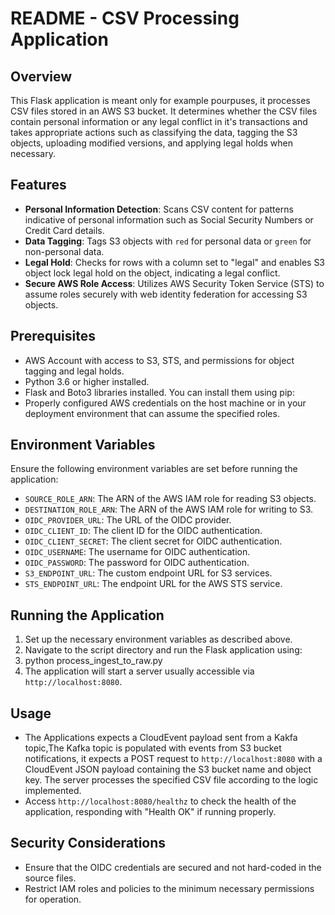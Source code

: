# README - CSV Processing Application

## Overview
This Flask application is meant only for example pourpuses, it processes CSV files stored in an AWS S3 bucket. It determines whether the CSV files contain personal information or any legal conflict in it's transactions and takes appropriate actions such as classifying the data, tagging the S3 objects, uploading modified versions, and applying legal holds when necessary.

## Features
- **Personal Information Detection**: Scans CSV content for patterns indicative of personal information such as Social Security Numbers or Credit Card details.
- **Data Tagging**: Tags S3 objects with `red` for personal data or `green` for non-personal data.
- **Legal Hold**: Checks for rows with a column set to "legal" and enables S3 object lock legal hold on the object, indicating a legal conflict.
- **Secure AWS Role Access**: Utilizes AWS Security Token Service (STS) to assume roles securely with web identity federation for accessing S3 objects.

## Prerequisites
- AWS Account with access to S3, STS, and permissions for object tagging and legal holds.
- Python 3.6 or higher installed.
- Flask and Boto3 libraries installed. You can install them using pip:
- Properly configured AWS credentials on the host machine or in your deployment environment that can assume the specified roles.

## Environment Variables
Ensure the following environment variables are set before running the application:
- `SOURCE_ROLE_ARN`: The ARN of the AWS IAM role for reading S3 objects.
- `DESTINATION_ROLE_ARN`: The ARN of the AWS IAM role for writing to S3.
- `OIDC_PROVIDER_URL`: The URL of the OIDC provider.
- `OIDC_CLIENT_ID`: The client ID for the OIDC authentication.
- `OIDC_CLIENT_SECRET`: The client secret for OIDC authentication.
- `OIDC_USERNAME`: The username for OIDC authentication.
- `OIDC_PASSWORD`: The password for OIDC authentication.
- `S3_ENDPOINT_URL`: The custom endpoint URL for S3 services.
- `STS_ENDPOINT_URL`: The endpoint URL for the AWS STS service.

## Running the Application
1. Set up the necessary environment variables as described above.
2. Navigate to the script directory and run the Flask application using:
3. python process_ingest_to_raw.py
4. The application will start a server usually accessible via `http://localhost:8080`.

## Usage
- The Applications expects a CloudEvent payload sent from a Kakfa topic,The Kafka topic is populated with events from S3 bucket notifications, it expects a POST request to `http://localhost:8080` with a CloudEvent JSON payload containing the S3 bucket name and object key. The server processes the specified CSV file according to the logic implemented.
- Access `http://localhost:8080/healthz` to check the health of the application, responding with "Health OK" if running properly.

## Security Considerations
- Ensure that the OIDC credentials are secured and not hard-coded in the source files.
- Restrict IAM roles and policies to the minimum necessary permissions for operation.


